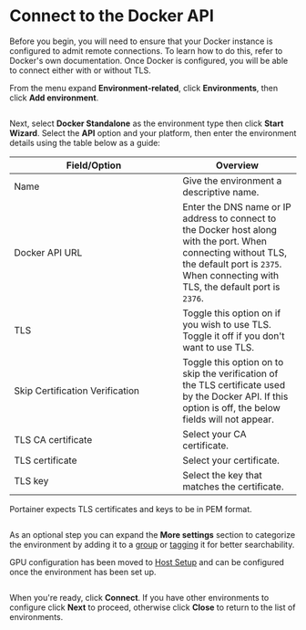 # Connect to the Docker API

Before you begin, you will need to ensure that your Docker instance is configured to admit remote connections. To learn how to do this, refer to Docker's own documentation. Once Docker is configured, you will be able to connect either with or without TLS.

From the menu expand **Environment-related**, click **Environments**, then click **Add environment**.

<figure><img src="../../../../.gitbook/assets/2.22-environments-add.gif" alt=""><figcaption></figcaption></figure>

Next, select **Docker Standalone** as the environment type then click **Start Wizard**. Select the **API** option and your platform, then enter the environment details using the table below as a guide:

<table><thead><tr><th width="280">Field/Option</th><th>Overview</th></tr></thead><tbody><tr><td>Name</td><td>Give the environment a descriptive name.</td></tr><tr><td>Docker API URL</td><td>Enter the DNS name or IP address to connect to the Docker host along with the port. When connecting without TLS, the default port is <code>2375</code>. When connecting with TLS, the default port is <code>2376</code>.</td></tr><tr><td>TLS</td><td>Toggle this option on if you wish to use TLS. Toggle it off if you don't want to use TLS.</td></tr><tr><td>Skip Certification Verification</td><td>Toggle this option on to skip the verification of the TLS certificate used by the Docker API. If this option is off, the below fields will not appear.</td></tr><tr><td>TLS CA certificate</td><td>Select your CA certificate.</td></tr><tr><td>TLS certificate</td><td>Select your certificate.</td></tr><tr><td>TLS key</td><td>Select the key that matches the certificate.</td></tr></tbody></table>


Portainer expects TLS certificates and keys to be in PEM format.


<figure><img src="../../../../.gitbook/assets/2.18-environments-add-docker-api-details.png" alt=""><figcaption></figcaption></figure>

As an optional step you can expand the **More settings** section to categorize the environment by adding it to a [group](../../groups.md) or [tagging](../../tags.md) it for better searchability.


GPU configuration has been moved to [Host Setup](../../../../user/docker/host/setup.md#other) and can be configured once the environment has been set up.


<figure><img src="../../../../.gitbook/assets/2.18-environments-add-docker-moresettings.png" alt=""><figcaption></figcaption></figure>

When you're ready, click **Connect**. If you have other environments to configure click **Next** to proceed, otherwise click **Close** to return to the list of environments.
